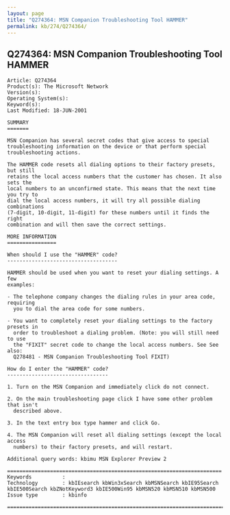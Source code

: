 ```yaml
---
layout: page
title: "Q274364: MSN Companion Troubleshooting Tool HAMMER"
permalink: kb/274/Q274364/
---
```


## Q274364: MSN Companion Troubleshooting Tool HAMMER

	Article: Q274364
	Product(s): The Microsoft Network
	Version(s): 
	Operating System(s): 
	Keyword(s): 
	Last Modified: 18-JUN-2001
	
	SUMMARY
	=======
	
	MSN Companion has several secret codes that give access to special
	troubleshooting information on the device or that perform special
	troubleshooting actions.
	
	The HAMMER code resets all dialing options to their factory presets, but still
	retains the local access numbers that the customer has chosen. It also sets the
	local numbers to an unconfirmed state. This means that the next time you try to
	dial the local access numbers, it will try all possible dialing combinations
	(7-digit, 10-digit, 11-digit) for these numbers until it finds the right
	combination and will then save the correct settings.
	
	MORE INFORMATION
	================
	
	When should I use the "HAMMER" code?
	------------------------------------
	
	HAMMER should be used when you want to reset your dialing settings. A few
	examples:
	
	- The telephone company changes the dialing rules in your area code, requiring
	  you to dial the area code for some numbers.
	
	- You want to completely reset your dialing settings to the factory presets in
	  order to troubleshoot a dialing problem. (Note: you will still need to use
	  the "FIXIT" secret code to change the local access numbers. See See also:
	  Q278481 - MSN Companion Troubleshooting Tool FIXIT)
	
	How do I enter the "HAMMER" code?
	---------------------------------
	
	1. Turn on the MSN Companion and immediately click do not connect.
	
	2. On the main troubleshooting page click I have some other problem that isn't
	  described above.
	
	3. In the text entry box type hammer and click Go.
	
	4. The MSN Companion will reset all dialing settings (except the local access
	  numbers) to their factory presets, and will restart.
	
	Additional query words: kbimu MSN Explorer Preview 2
	
	======================================================================
	Keywords          :  
	Technology        : kbIEsearch kbWin3xSearch kbMSNSearch kbIE95Search kbIE500Search kbZNotKeyword3 kbIE500Win95 kbMSN520 kbMSN510 kbMSN500
	Issue type        : kbinfo
	
	=============================================================================
	
